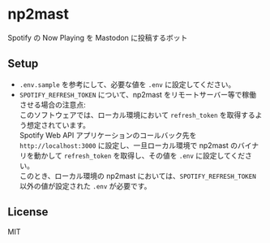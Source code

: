 # np2mast
Spotify の Now Playing を Mastodon に投稿するボット

## Setup
* `.env.sample` を参考にして、必要な値を `.env` に設定してください。
* `SPOTIFY_REFRESH_TOKEN` について、np2mast をリモートサーバー等で稼働させる場合の注意点:\
  このソフトウェアでは、ローカル環境において `refresh_token` を取得するよう想定されています。\
  Spotify Web API アプリケーションのコールバック先を `http://localhost:3000` に設定し、一旦ローカル環境で np2mast のバイナリを動かして `refresh_token` を取得し、その値を `.env` に設定してください。\
  このとき、ローカル環境の np2mast においては、`SPOTIFY_REFRESH_TOKEN` 以外の値が設定された `.env` が必要です。

## License
MIT
